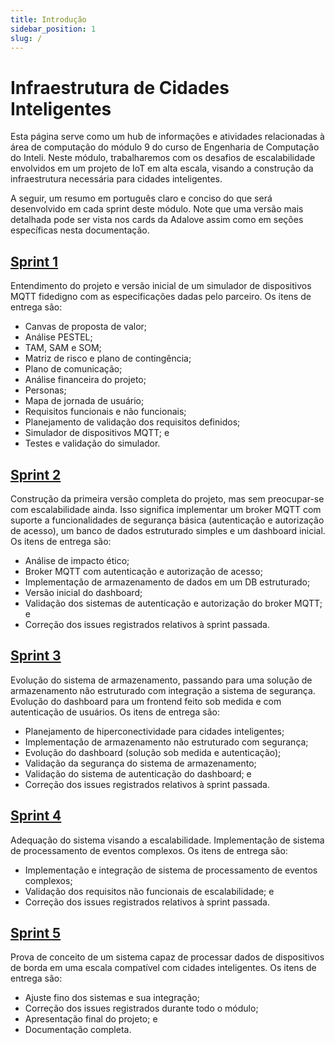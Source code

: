 ```yaml
---
title: Introdução
sidebar_position: 1
slug: /
---
```


# Infraestrutura de Cidades Inteligentes

Esta página serve como um hub de informações e atividades relacionadas à área
de computação do módulo 9 do curso de Engenharia de Computação do Inteli. Neste
módulo, trabalharemos com os desafios de escalabilidade envolvidos em um
projeto de IoT em alta escala, visando a construção da infraestrutura
necessária para cidades inteligentes.

A seguir, um resumo em português claro e conciso do que será desenvolvido em
cada sprint deste módulo. Note que uma versão mais detalhada pode ser vista nos
cards da Adalove assim como em seções específicas nesta documentação.

## [Sprint 1](/sprint1) 

Entendimento do projeto e versão inicial de um simulador de dispositivos MQTT
fidedigno com as especificações dadas pelo parceiro. Os itens de entrega são:

* Canvas de proposta de valor;
* Análise PESTEL;
* TAM, SAM e SOM;
* Matriz de risco e plano de contingência;
* Plano de comunicação;
* Análise financeira do projeto;
* Personas;
* Mapa de jornada de usuário;
* Requisitos funcionais e não funcionais;
* Planejamento de validação dos requisitos definidos;
* Simulador de dispositivos MQTT; e
* Testes e validação do simulador.

## [Sprint 2](/sprint2) 

Construção da primeira versão completa do projeto, mas sem preocupar-se com
escalabilidade ainda. Isso significa implementar um broker MQTT com suporte a
funcionalidades de segurança básica (autenticação e autorização de acesso), um
banco de dados estruturado simples e um dashboard inicial. Os itens de entrega
são:

* Análise de impacto ético;
* Broker MQTT com autenticação e autorização de acesso;
* Implementação de armazenamento de dados em um DB estruturado;
* Versão inicial do dashboard;
* Validação dos sistemas de autenticação e autorização do broker MQTT; e
* Correção dos issues registrados relativos à sprint passada. 


## [Sprint 3](/sprint3) 

Evolução do sistema de armazenamento, passando para uma solução de
armazenamento não estruturado com integração a sistema de segurança. Evolução
do dashboard para um frontend feito sob medida e com autenticação de usuários.
Os itens de entrega são:

* Planejamento de hiperconectividade para cidades inteligentes;
* Implementação de armazenamento não estruturado com segurança;
* Evolução do dashboard (solução sob medida e autenticação);
* Validação da segurança do sistema de armazenamento;
* Validação do sistema de autenticação do dashboard; e 
* Correção dos issues registrados relativos à sprint passada. 

## [Sprint 4](/sprint4) 

Adequação do sistema visando a escalabilidade. Implementação de sistema de
processamento de eventos complexos. Os itens de entrega são:

* Implementação e integração de sistema de processamento de eventos complexos;
* Validação dos requisitos não funcionais de escalabilidade; e
* Correção dos issues registrados relativos à sprint passada. 

## [Sprint 5](/sprint5) 

Prova de conceito de um sistema capaz de processar dados de dispositivos de
borda em uma escala compatível com cidades inteligentes. Os itens de entrega
são:

* Ajuste fino dos sistemas e sua integração;
* Correção dos issues registrados durante todo o módulo;
* Apresentação final do projeto; e
* Documentação completa.
